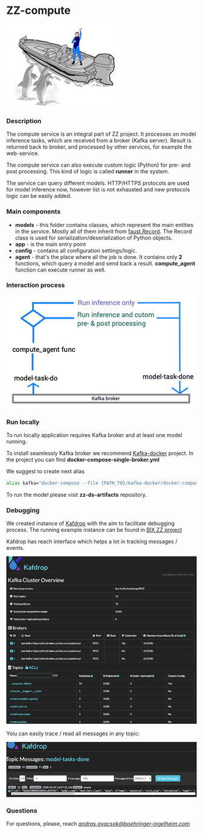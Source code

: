 
# ZZ-compute

![alt text][id]

[id]: img/compute.png "Title"



### Description
The compute service is an integral part of ZZ project. It processes on model 
inference tasks, which are received from a broker (Kafka server).
Result is returned back to broker, and processed by other services, for example
the web-service.

The compute service can also execute custom logic (Python) for pre- and post 
processing. This kind of logic is called **runner** in the system.

The service can query different models. HTTP/HTTPS protocols are used for model
inference now, however list is not exhausted and new protocols logic can be 
easily added.



### Main components
 - **models** - this folder contains classes, which represent the main entities 
 in the service. Mostly all of them inherit from 
 [faust.Record](https://faust.readthedocs.io/en/latest/reference/faust.models.record.html).
 The Record class is used for serialization/deserialization of Python objects.
 - **app** - is the main entry point
 - **config** - contains all configuration settings/logic.
 - **agent** - that's the place where all the job is done. It contains only **2** 
 functions, which query a model and send back a result. **compute_agent** function
 can execute runner as well. 
 
 
### Interaction process


![alt text][schema]

[schema]: img/compute_schema.png "Title"
 

### Run locally
To run locally application requires Kafka broker and at least one model running.

To install seamlessly Kafka broker we recommend 
[Kafka-docker](https://github.com/wurstmeister/kafka-docker) project. In the project 
you can find **docker-compose-single-broker.yml**

We suggest to create next alias
```bash
alias kafka="docker-compose --file {PATH_TO}/kafka-docker/docker-compose-single-broker.yml up"
```
To run the model please visit **zz-ds-artifacts** repository.


### Debugging

We created instance of [Kafdrop](https://github.com/obsidiandynamics/kafdrop) with
the aim to facilitate debugging process. The running example instance can be found
in [BIX ZZ project](https://kafdrop-zz-test.22ad.bi-x.openshiftapps.com/)

Kafdrop has reach interface which helps a lot in tracking messages / events.

![alt text][kafdrop]

[kafdrop]: img/kafdrop.png "Title"

Yoiu can easily trace / read all messages in any topic:

![alt text][kafdrop_read]

[kafdrop_read]: img/kafdrop%202.png "Title"


### Questions
For questions, please, reach *andras.gyacsok@boehringer-ingelheim.com*
